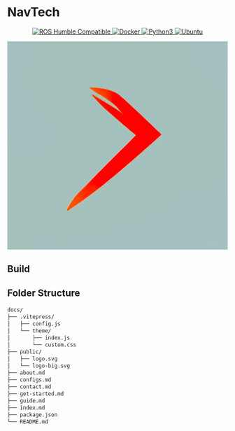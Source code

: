 # **NavTech**

<p align="center">
  <a href="http://wiki.ros.org/humble">
    <img src="https://img.shields.io/badge/ROS-Humble-red" alt="ROS Humble Compatible">
  </a>
  <a href="https://docs.docker.com/">
    <img src="https://img.shields.io/badge/Docker-v20.10.21-blue" alt="Docker">
  </a>
  <a href="https://www.python.org/">
    <img src="https://img.shields.io/badge/Python-v3.8.10-brightgreen" alt="Python3">
  </a>
  <a href="https://releases.ubuntu.com/">
    <img src="https://img.shields.io/badge/Ubuntu-v20.04-9cf" alt="Ubuntu">
  </a>
</p>

<p align="center">
  <img src="docs/public/image.png" alt="NavTech">
</p>

## Build


## Folder Structure

```
docs/
├── .vitepress/
│   ├── config.js
│   └── theme/
│       ├── index.js
│       └── custom.css
├── public/
│   ├── logo.svg
│   └── logo-big.svg
├── about.md
├── configs.md
├── contact.md
├── get-started.md
├── guide.md
├── index.md
├── package.json
└── README.md
```

